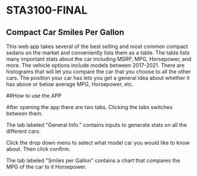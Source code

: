 # STA3100-FINAL
## Compact Car Smiles Per Gallon

This web app takes several of the best selling and most common compact sedans on the market and conveniently lists them as a table. The table lists many important stats about the car including MSRP, MPG, Horsepower, and more. The vehicle options include models between 2017-2021. There are histograms that will let you compare the car that you choose to all the other cars. The position your car has lets you get a general idea about whether it has above or below average MPG, Horsepower, etc. 





##How to use the APP

After opening the app there are two tabs. Clicking the tabs switches between them.

The tab labeled "General Info." contains inputs to generate stats on all the different cars. 

 Click the drop down menu to select what model car you would like to know about. Then click confirm. 
 
 
 The tab labeled "Smiles per Gallon" contains a chart that compares the MPG of the car to it Horsepower. 
 



